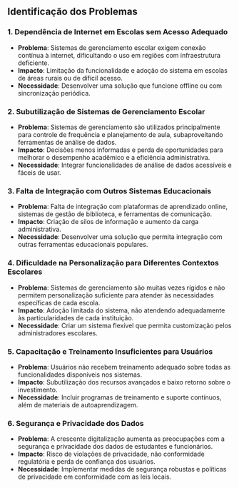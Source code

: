 ## Identificação dos Problemas

### 1. Dependência de Internet em Escolas sem Acesso Adequado
- **Problema**: Sistemas de gerenciamento escolar exigem conexão contínua à internet, dificultando o uso em regiões com infraestrutura deficiente.
- **Impacto**: Limitação da funcionalidade e adoção do sistema em escolas de áreas rurais ou de difícil acesso.
- **Necessidade**: Desenvolver uma solução que funcione offline ou com sincronização periódica.

### 2. Subutilização de Sistemas de Gerenciamento Escolar
- **Problema**: Sistemas de gerenciamento são utilizados principalmente para controle de frequência e planejamento de aula, subaproveitando ferramentas de análise de dados.
- **Impacto**: Decisões menos informadas e perda de oportunidades para melhorar o desempenho acadêmico e a eficiência administrativa.
- **Necessidade**: Integrar funcionalidades de análise de dados acessíveis e fáceis de usar.

### 3. Falta de Integração com Outros Sistemas Educacionais
- **Problema**: Falta de integração com plataformas de aprendizado online, sistemas de gestão de biblioteca, e ferramentas de comunicação.
- **Impacto**: Criação de silos de informação e aumento da carga administrativa.
- **Necessidade**: Desenvolver uma solução que permita integração com outras ferramentas educacionais populares.

### 4. Dificuldade na Personalização para Diferentes Contextos Escolares
- **Problema**: Sistemas de gerenciamento são muitas vezes rígidos e não permitem personalização suficiente para atender às necessidades específicas de cada escola.
- **Impacto**: Adoção limitada do sistema, não atendendo adequadamente às particularidades de cada instituição.
- **Necessidade**: Criar um sistema flexível que permita customização pelos administradores escolares.

### 5. Capacitação e Treinamento Insuficientes para Usuários
- **Problema**: Usuários não recebem treinamento adequado sobre todas as funcionalidades disponíveis nos sistemas.
- **Impacto**: Subutilização dos recursos avançados e baixo retorno sobre o investimento.
- **Necessidade**: Incluir programas de treinamento e suporte contínuos, além de materiais de autoaprendizagem.

### 6. Segurança e Privacidade dos Dados
- **Problema**: A crescente digitalização aumenta as preocupações com a segurança e privacidade dos dados de estudantes e funcionários.
- **Impacto**: Risco de violações de privacidade, não conformidade regulatória e perda de confiança dos usuários.
- **Necessidade**: Implementar medidas de segurança robustas e políticas de privacidade em conformidade com as leis locais.